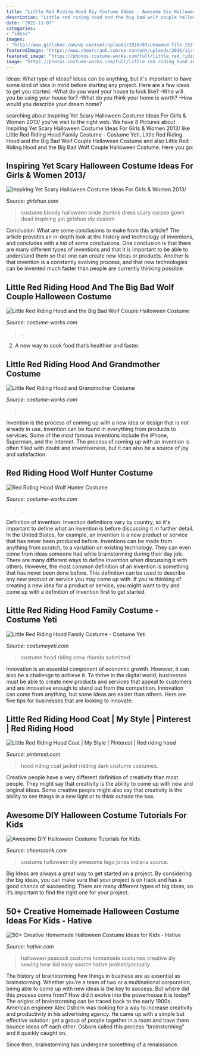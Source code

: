 ```yaml
---
title: "Little Red Riding Hood Diy Costume Ideas : Awesome Diy Halloween Costume Tutorials For Kids"
description: "Little red riding hood and the big bad wolf couple halloween costume"
date: "2022-11-07"
categories:
- "ideas"
images:
- "http://www.girlshue.com/wp-content/uploads/2016/07/unnamed-file-2377.jpg"
featuredImage: "https://www.cheercrank.com/wp-content/uploads/2016/11/46-creative-homemade-halloween-costume.jpg"
featured_image: "https://photos.costume-works.com/full/little_red_riding_hood_and_grandmother.jpg"
image: "https://photos.costume-works.com/full/little_red_riding_hood_and_the_big_bad_wolf27.jpg"
---
```



Ideas: What type of ideas?
Ideas can be anything, but it's important to have some kind of idea in mind before starting any project. Here are a few ideas to get you started: 
-What do you want your house to look like? 
-Who will you be using your house for? 
-What do you think your home is worth? 
-How would you describe your dream home?

	

		
searching about Inspiring Yet Scary Halloween Costume Ideas For Girls &amp; Women 2013/ you've visit to the right web. We have 8 Pictures about Inspiring Yet Scary Halloween Costume Ideas For Girls &amp; Women 2013/ like Little Red Riding Hood Family Costume - Costume Yeti, Little Red Riding Hood and the Big Bad Wolf Couple Halloween Costume and also Little Red Riding Hood and the Big Bad Wolf Couple Halloween Costume. Here you go:
		
    
## Inspiring Yet Scary Halloween Costume Ideas For Girls &amp; Women 2013/

<img loading=lazy src="http://www.girlshue.com/wp-content/uploads/2016/07/unnamed-file-2377.jpg" onerror="this.onerror=null;this.src='https://tse2.mm.bing.net/th?id=OIP.U_-hSV1aC5eJX371zxZWpwHaE7&amp;pid=15.1';" alt="Inspiring Yet Scary Halloween Costume Ideas For Girls &amp; Women 2013/">

_Source: girlshue.com_

>costume bloody halloween bride zombie dress scary corpse gown dead inspiring yet girlshue diy custom. 

	

Conclusion: What are some conclusions to make from this article?
The article provides an in-depth look at the history and technology of inventions, and concludes with a list of some conclusions. One conclusion is that there are many different types of inventions and that it is important to be able to understand them so that one can create new ideas or products. Another is that invention is a constantly evolving process, and that new technologies can be invented much faster than people are currently thinking possible.

    
## Little Red Riding Hood And The Big Bad Wolf Couple Halloween Costume

<img loading=lazy src="https://photos.costume-works.com/full/little_red_riding_hood_and_the_big_bad_wolf27.jpg" onerror="this.onerror=null;this.src='https://tse4.mm.bing.net/th?id=OIP.dI5QRuvRa5XmDNmRYY59gQHaJ3&amp;pid=15.1';" alt="Little Red Riding Hood and the Big Bad Wolf Couple Halloween Costume">

_Source: costume-works.com_

>. 

	

2. A new way to cook food that’s healthier and faster.

    
## Little Red Riding Hood And Grandmother Costume

<img loading=lazy src="https://photos.costume-works.com/full/little_red_riding_hood_and_grandmother.jpg" onerror="this.onerror=null;this.src='https://tse2.mm.bing.net/th?id=OIP.lgcb6eigAR7KNy0i6MyBJAHaLw&amp;pid=15.1';" alt="Little Red Riding Hood and Grandmother Costume">

_Source: costume-works.com_

>. 

	

Invention is the process of coming up with a new idea or design that is not already in use. Invention can be found in everything from products to services. Some of the most famous inventions include the iPhone, Superman, and the Internet. The process of coming up with an invention is often filled with doubt and inventiveness, but it can also be a source of joy and satisfaction.

    
## Red Riding Hood Wolf Hunter Costume

<img loading=lazy src="https://photos.costume-works.com/full/red_riding_hood_wolf_hunter.jpg" onerror="this.onerror=null;this.src='https://tse1.mm.bing.net/th?id=OIP.Z8Uok39mDiHr7em_CTTxggHaK_&amp;pid=15.1';" alt="Red Riding Hood Wolf Hunter Costume">

_Source: costume-works.com_

>. 

	

Definition of invention:
Invention definitions vary by country, so it's important to define what an invention is before discussing it in further detail. In the United States, for example, an invention is a new product or service that has never been produced before. Inventions can be made from anything from scratch, to a variation on existing technology. They can even come from ideas someone had while brainstorming during their day job.
There are many different ways to define Invention when discussing it with others. However, the most common definition of an invention is something that has never been done before. This definition can be used to describe any new product or service you may come up with. If you're thinking of creating a new idea for a product or service, you might want to try and come up with a definition of Invention first to get started.

    
## Little Red Riding Hood Family Costume - Costume Yeti

<img loading=lazy src="https://costumeyeti.com/wp-content/uploads/2019/09/Red8217s-crew-Costume-1.jpeg" onerror="this.onerror=null;this.src='https://tse2.mm.bing.net/th?id=OIP.AWYmxxVzdODnOdBpfu5IYAHaNh&amp;pid=15.1';" alt="Little Red Riding Hood Family Costume - Costume Yeti">

_Source: costumeyeti.com_

>costume hood riding crew rhonda submitted. 

	

Innovation is an essential component of economic growth. However, it can also be a challenge to achieve it. To thrive in the digital world, businesses must be able to create new products and services that appeal to customers and are innovative enough to stand out from the competition. Innovation can come from anything, but some ideas are easier than others. Here are five tips for businesses that are looking to innovate:

    
## Little Red Riding Hood Coat | My Style | Pinterest | Red Riding Hood

<img loading=lazy src="https://s-media-cache-ak0.pinimg.com/736x/52/76/e8/5276e8ec418148fa4662b0b1550a0d6e.jpg" onerror="this.onerror=null;this.src='https://tse1.mm.bing.net/th?id=OIP.lzzi-Xx5ylkKG8W0nCOg7QHaNU&amp;pid=15.1';" alt="Little Red Riding Hood Coat | My Style | Pinterest | Red riding hood">

_Source: pinterest.com_

>hood riding coat jacket ridding dark costume costumes. 

	

Creative people have a very different definition of creativity than most people. They might say that creativity is the ability to come up with new and original ideas. Some creative people might also say that creativity is the ability to see things in a new light or to think outside the box.

    
## Awesome DIY Halloween Costume Tutorials For Kids

<img loading=lazy src="https://www.cheercrank.com/wp-content/uploads/2016/11/46-creative-homemade-halloween-costume.jpg" onerror="this.onerror=null;this.src='https://tse1.mm.bing.net/th?id=OIP.Kb_7ADhaRIrBPQdDOOLdXAHaJ4&amp;pid=15.1';" alt="Awesome DIY Halloween Costume Tutorials for Kids">

_Source: cheercrank.com_

>costume halloween diy awesome lego jones indiana source. 

	

Big Ideas are always a great way to get started on a project. By considering the big ideas, you can make sure that your project is on track and has a good chance of succeeding. There are many different types of big ideas, so it’s important to find the right one for your project.

    
## 50+ Creative Homemade Halloween Costume Ideas For Kids - Hative

<img loading=lazy src="https://hative.com/wp-content/uploads/2014/03/costumes-for-kids/41-peacock-kid-costume-idea.jpg" onerror="this.onerror=null;this.src='https://tse2.mm.bing.net/th?id=OIP.2IHJ8w40XJ8z_8_69My0ggHaLH&amp;pid=15.1';" alt="50+ Creative Homemade Halloween Costume Ideas for Kids - Hative">

_Source: hative.com_

>halloween peacock costume homemade costumes creative diy sewing hear kid easy source hative probablyactually. 

	

The history of brainstorming
Few things in business are as essential as brainstorming. Whether you’re a team of two or a multinational corporation, being able to come up with new ideas is the key to success. But where did this process come from? How did it evolve into the powerhouse it is today?
The origins of brainstorming can be traced back to the early 1900s. American engineer Alex Osborn was looking for a way to increase creativity and productivity in his advertising agency. He came up with a simple but effective solution: get a group of people together in a room and have them bounce ideas off each other. Osborn called this process “brainstorming” and it quickly caught on.

Since then, brainstorming has undergone something of a renaissance.

